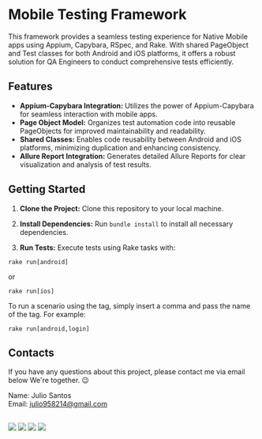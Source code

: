# Mobile Testing Framework

This framework provides a seamless testing experience for Native Mobile apps using Appium, Capybara, RSpec, and Rake. With shared PageObject and Test classes for both Android and iOS platforms, it offers a robust solution for QA Engineers to conduct comprehensive tests efficiently.

## Features

- **Appium-Capybara Integration:** Utilizes the power of Appium-Capybara for seamless interaction with mobile apps.
- **Page Object Model:** Organizes test automation code into reusable PageObjects for improved maintainability and readability.
- **Shared Classes:** Enables code reusability between Android and iOS platforms, minimizing duplication and enhancing consistency.
- **Allure Report Integration:** Generates detailed Allure Reports for clear visualization and analysis of test results.

## Getting Started

1. **Clone the Project:** Clone this repository to your local machine.

2. **Install Dependencies:** Run `bundle install` to install all necessary dependencies.

3. **Run Tests:** Execute tests using Rake tasks with:

```
rake run[android]
```

or 

```
rake run[ios]
```

To run a scenario using the tag, simply insert a comma and pass the name of the tag. For example:

```
rake run[android,login]
```

## Contacts
If you have any questions about this project, please contact me via email below We're together. 😉

Name: Julio Santos
<br>
Email: julio958214@gmail.com

 ##
 ###
<div>
 
 [<img src="https://img.shields.io/badge/linkedin-%230077B5.svg?&style=for-the-badge&logo=linkedin&logoColor=white" />](https://www.linkedin.com/in/julio-santos-43428019b)
[<img src = "https://img.shields.io/badge/instagram-%23E4405F.svg?&style=for-the-badge&logo=instagram&logoColor=white">](https://www.instagram.com/juli0sts/)
[<img src = "https://img.shields.io/badge/facebook-%231877F2.svg?&style=for-the-badge&logo=facebook&logoColor=white">](https://www.facebook.com/profile.php?id=100003793058455)
<a href="mailto:julio958214@gmail.com"><img src="https://img.shields.io/badge/-Gmail-%23333?style=for-the-badge&logo=gmail&logoColor=white" target="_blank">
  </a>
